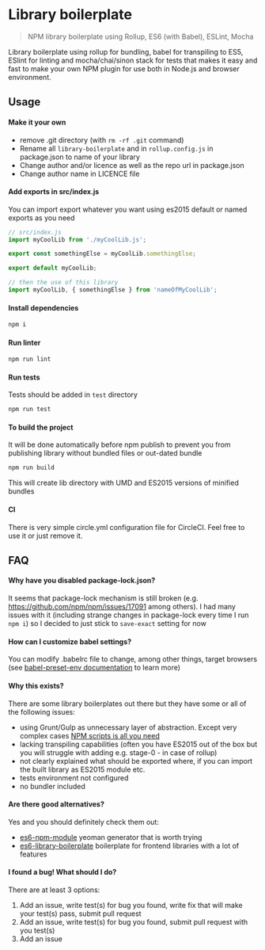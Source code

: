 # Library boilerplate
> NPM library boilerplate using Rollup, ES6 (with Babel), ESLint, Mocha

Library boilerplate using rollup for bundling, babel for transpiling to ES5, ESlint for linting and mocha/chai/sinon stack for tests that makes it easy and fast to make your own NPM plugin for use both in Node.js and browser environment.

## Usage

#### Make it your own
* remove .git directory (with `rm -rf .git` command)
* Rename all `library-boilerplate` and in `rollup.config.js` in package.json to name of your library
* Change author and/or licence as well as the repo url in package.json
* Change author name in LICENCE file

#### Add exports in src/index.js
You can import export whatever you want using es2015 default or named exports as you need
```javascript
// src/index.js
import myCoolLib from './myCoolLib.js';

export const somethingElse = myCoolLib.somethingElse; 

export default myCoolLib;

// then the use of this library
import myCoolLib, { somethingElse } from 'nameOfMyCoolLib';
```

#### Install dependencies
```bash
npm i
```

#### Run linter
```bash
npm run lint
```

#### Run tests
Tests should be added in `test` directory
```bash
npm run test
```

#### To build the project
It will be done automatically before npm publish to prevent you from publishing library without bundled files or out-dated bundle
```bash
npm run build
```
This will create lib directory with UMD and ES2015 versions of minified bundles

#### CI
There is very simple circle.yml configuration file for CircleCI. Feel free to use it or just remove it.

## FAQ
#### Why have you disabled package-lock.json?
It seems that package-lock mechanism is still broken (e.g. https://github.com/npm/npm/issues/17091 among others). I had many issues with it (including strange changes in package-lock every time I run `npm i`) so I decided to just stick to `save-exact` setting for now

#### How can I customize babel settings?
You can modify .babelrc file to change, among other things, target browsers (see [babel-preset-env documentation](https://github.com/babel/babel/tree/master/packages/babel-preset-env) to learn more)

#### Why this exists?
There are some library boilerplates out there but they have some or all of the following issues:
* using Grunt/Gulp as unnecessary layer of abstraction. Except very complex cases [NPM scripts is all you need](https://www.keithcirkel.co.uk/why-we-should-stop-using-grunt/)
* lacking transpiling capabilities (often you have ES2015 out of the box but you will struggle with adding e.g. stage-0 - in case of rollup)
* not clearly explained what should be exported where, if you can import the built library as ES2015 module etc.
* tests environment not configured
* no bundler included

#### Are there good alternatives?
Yes and you should definitely check them out:
* [es6-npm-module](https://github.com/ghaiklor/generator-es6-npm-module) yeoman generator that is worth trying
* [es6-library-boilerplate](https://github.com/CurtisHumphrey/es6-library-boilerplate) boilerplate for frontend libraries with a lot of features

#### I found a bug! What should I do?
There are at least 3 options:
1. Add an issue, write test(s) for bug you found, write fix that will make your test(s) pass, submit pull request
2. Add an issue, write test(s) for bug you found, submit pull request with you test(s)
3. Add an issue